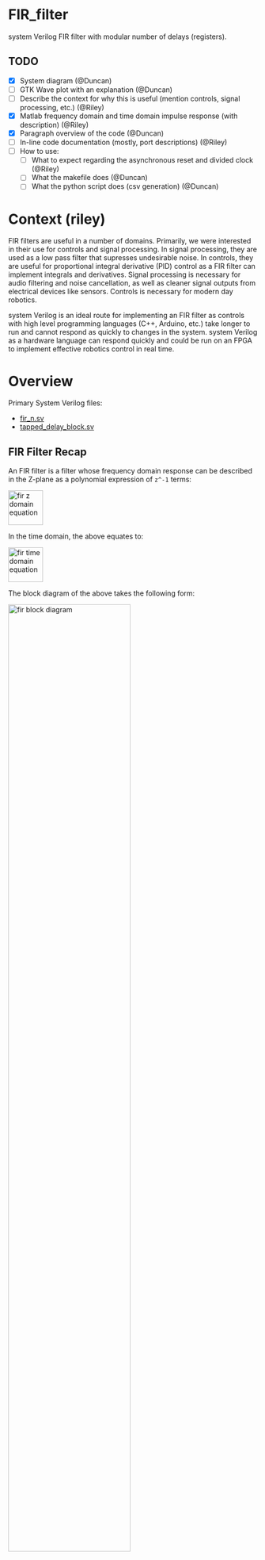 # FIR_filter
system Verilog FIR filter with modular number of delays (registers).

## TODO

- [x] System diagram (@Duncan)
- [ ] GTK Wave plot with an explanation (@Duncan)
- [ ] Describe the context for why this is useful (mention controls, signal processing, etc.) (@Riley)
- [x] Matlab frequency domain and time domain impulse response (with description) (@Riley)
- [x] Paragraph overview of the code (@Duncan)
- [ ] In-line code documentation (mostly, port descriptions) (@Riley)
- [ ] How to use:
    - [ ] What to expect regarding the asynchronous reset and divided clock (@Riley)
    - [ ] What the makefile does (@Duncan)
    - [ ] What the python script does (csv generation) (@Duncan)

# Context (riley)

FIR filters are useful in a number of domains. Primarily, we were interested in their use for controls and signal processing. In signal processing, they are used as a low pass filter that supresses undesirable noise. In controls, they are useful for proportional integral derivative (PID) control as a FIR filter can implement integrals and derivatives. Signal processing is necessary for audio filtering and noise cancellation, as well as cleaner signal outputs from electrical devices like sensors. Controls is necessary for modern day robotics.

system Verilog is an ideal route for implementing an FIR filter as controls with high level programming languages (C++, Arduino, etc.) take longer to run and cannot respond as quickly to changes in the system. system Verilog as a hardware language can respond quickly and could be run on an FPGA to implement effective robotics control in real time.

# Overview

Primary System Verilog files:
- [fir_n.sv](fir_n.sv)
- [tapped_delay_block.sv](tapped_delay_block.sv)

## FIR Filter Recap

An FIR filter is a filter whose frequency domain response can be described in the Z-plane as a polynomial expression of `z^-1` terms:

<img src="/readme_materials/fir_z_domain_eq.png" height="70rem" alt="fir z domain equation"/>

In the time domain, the above equates to:

<img src="/readme_materials/fir_time_domain_eq.png" height="70rem" alt="fir time domain equation"/>

The block diagram of the above takes the following form:

<img src="/readme_materials/fir_block.png" width="70%" alt="fir block diagram"/>

## System Design

### Modularity

To enable the number of delays to be parameterizable, we made the decision to design the FIR module such that it is composed of `tapped_delay_block` module instances that are created in a `generate` statement. The following diagram illustrates the functionality of the `tapped_delay_block` within the context of a FIR block diagram:

<img src="/readme_materials/tapped_delay_filter_block.png" width="50%" alt="tapped delay block illustration">

Notice that there are two outputs of the `tapped_delay_block` module, where one experiences a delay of z^-1 and the other is determined combinationally as a linear product of its inputs. When chained together, `n` `tapped_delay_block` modules create a `(n-1)`-th order FIR filter (i.e., one with with a maximum delay of `z^{-{n-1}}`). A drawback of this approach is that it implies one unnecessary adder and register; however, the upside of enabling relatively simple generalization to filters of arbitrary orders is great.

### Schematic

The below schematic illustrates the `fir_n` module and its constituent `tapped_delay_block` module instances:

<img src="/readme_materials/fir_schematic.png" width="100%" alt="fir schematic">

Note that all coefficients, `N`-bit signal inputs, and `N`-bit signal outputs are interpreted as signed (two's complement) integers.

#### Resetting

The frequency of the `clk` implies the input signal's sampling frequency, and correspondingly, each register induces a time delay equivalent to the reciprocal of the `clk` frequency. Because it is the case in practical use cases that the system clock is far slower than the clk signal used for the filter, all flip-flips in the `fir_n` module (and its sub-modules) are asynchronously resettable (i.e., they are sensitive to the positive edge of both `clk` and `rst`).

#### Filter Coefficients

The `b` port of the `fir_n` module contains the filter's coefficients such that the `N` least significant bits correspond to the 0-th `tapped_delay_block` instance's input coefficient and the `N` most significant bits correspond to the n-th `tapped_delay_block` instance's input coefficient.

# Usage

The `Makefile` includes the `test_fir_n` recipe which invokes the testbench (see [test_fir_n.sv](test_fir_n.sv)). The testbench, as currently implemented, does the following:

- Asserts `rst` for two clock cycles and holds `ena` high for the duration of the whole simulation.
- Generates a 48 kHz `clk_d` signal to be used the `clk` port of the `fir_n` module. It is generated using a clock divider driven by the system 12 mHz clock.
- Asserts the filter coefficients according to what is hard-coded in the testbench.
- Stimulates the `x_in` signal of the `fir_n` module with an impulse of magnitude 1000, then lets the response play out. The number of delays used is hard-coded as a testbench module parameter.

Using the print task within the `fir_n` module, the filter's input and output signals are sent to `stdout` in a CSV format. As such, the `test_fir_n` recipe also invokes the [prase_output.py](parse_output.py) script which consumes these input and output signals and writes them to a `.csv` in the `results/` folder.

# Validation

We validated the `fir_n` module using a testbench and the Matlab filter design tool. In the design tool we created an FIR filter and saved the co-efficients. 

![Matlab filter design tool](/readme_materials/filter_design_coeffs.PNG)

We then ran these co-efficients in system Verilog and output y_out values. Using the y_out values, we then plotted the impulse response and the frequency response of the filter in matlab and compared the graphs to the Matlab filter design tool graphs. We found that our results aligned with the expected behavior.

Matlab filter design tool graphs:
![Matlab filter design tool](/readme_materials/filter_designer_impulse_response.PNG)
![Matlab filter design tool](/readme_materials/filter_designer_freq_response.PNG)

Matlab plots of our results:
![Matlab filter design tool](/readme_materials/impulse_response_plot.png)
![Matlab filter design tool](/readme_materials/frequency_response_plot.png)
